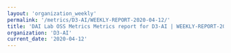 ```yaml
---
layout: 'organization_weekly'
permalink: '/metrics/D3-AI/WEEKLY-REPORT-2020-04-12/'
title: 'DAI Lab OSS Metrics Metrics report for D3-AI | WEEKLY-REPORT-2020-04-12'
organization: 'D3-AI'
current_date: '2020-04-12'
---
```

